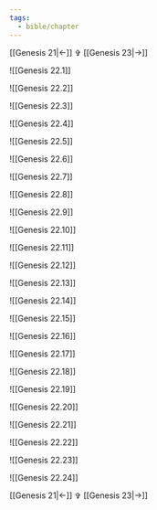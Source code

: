 ```yaml
---
tags:
  - bible/chapter
---
```


[[Genesis 21|<-]] ✞ [[Genesis 23|->]]

![[Genesis 22.1]]

![[Genesis 22.2]]

![[Genesis 22.3]]

![[Genesis 22.4]]

![[Genesis 22.5]]

![[Genesis 22.6]]

![[Genesis 22.7]]

![[Genesis 22.8]]

![[Genesis 22.9]]

![[Genesis 22.10]]

![[Genesis 22.11]]

![[Genesis 22.12]]

![[Genesis 22.13]]

![[Genesis 22.14]]

![[Genesis 22.15]]

![[Genesis 22.16]]

![[Genesis 22.17]]

![[Genesis 22.18]]

![[Genesis 22.19]]

![[Genesis 22.20]]

![[Genesis 22.21]]

![[Genesis 22.22]]

![[Genesis 22.23]]

![[Genesis 22.24]]

[[Genesis 21|<-]] ✞ [[Genesis 23|->]]
